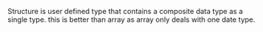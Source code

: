 Structure is user defined type that contains a composite data type as a single type. this is better than array as array only deals with one date type.
